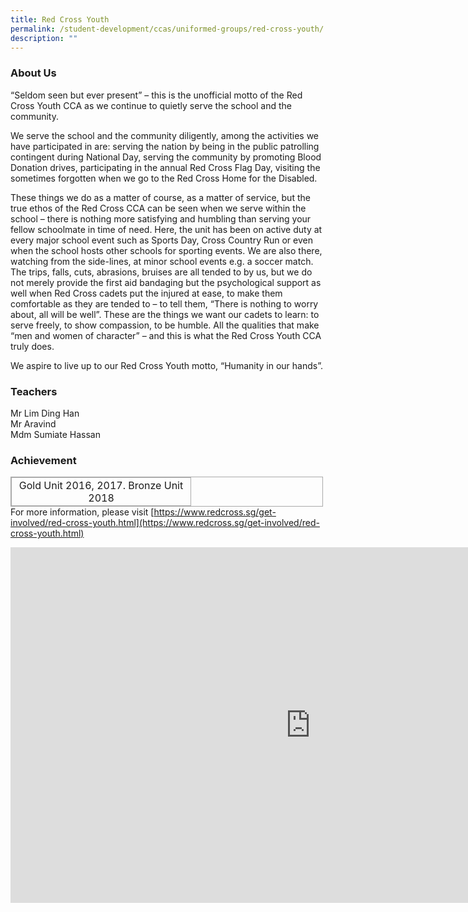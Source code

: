 ```yaml
---
title: Red Cross Youth
permalink: /student-development/ccas/uniformed-groups/red-cross-youth/
description: ""
---
```

### About Us

  

“Seldom seen but ever present” – this is the unofficial motto of the Red Cross Youth CCA as we continue to quietly serve the school and the community.

  

We serve the school and the community diligently, among the activities we have participated in are: serving the nation by being in the public patrolling contingent during National Day, serving the community by promoting Blood Donation drives, participating in the annual Red Cross Flag Day, visiting the sometimes forgotten when we go to the Red Cross Home for the Disabled.

  

These things we do as a matter of course, as a matter of service, but the true ethos of the Red Cross CCA can be seen when we serve within the school – there is nothing more satisfying and humbling than serving your fellow schoolmate in time of need. Here, the unit has been on active duty at every major school event such as Sports Day, Cross Country Run or even when the school hosts other schools for sporting events. We are also there, watching from the side-lines, at minor school events e.g. a soccer match. The trips, falls, cuts, abrasions, bruises are all tended to by us, but we do not merely provide the first aid bandaging but the psychological support as well when Red Cross cadets put the injured at ease, to make them comfortable as they are tended to – to tell them, “There is nothing to worry about, all will be well”. These are the things we want our cadets to learn: to serve freely, to show compassion, to be humble. All the qualities that make “men and women of character” – and this is what the Red Cross Youth CCA truly does.

  

We aspire to live up to our Red Cross Youth motto, “Humanity in our hands”.
  
	
	
### Teachers
Mr Lim Ding Han<br>
Mr Aravind<br>
Mdm Sumiate Hassan<br>


### Achievement

  

<table style="margin: 0px 10px 0px 0px; outline: 0px; padding: 0px; border-collapse: collapse; float: left; border: 1px solid rgb(170, 170, 170); width: 500px;" class="ive_eobj_left iveo_table ives_tab_simple3"><tbody style="margin: 0px; outline: 0px; padding: 0px;"><tr style="margin: 0px; outline: 0px; padding: 0px;"><td style="margin: 0px; outline: 0px; padding: 2px; text-align: center; border: 1px solid rgb(170, 170, 170); width: 282px;">Gold Unit 2016, 2017. Bronze Unit 2018</td></tr></tbody></table>

  <br><br>
For more information, please visit&nbsp;[https://www.redcross.sg/get-involved/red-cross-youth.html](https://www.redcross.sg/get-involved/red-cross-youth.html)

<iframe allowfullscreen="true" height="569" width="960" frameborder="0" src="https://docs.google.com/presentation/d/e/2PACX-1vRo0OcHnTwMcun8a7qrKdPoA9uIBRDNrkWwl6p5vLhJrrPPa8iOFrghi0RutRzqkAoBCKFothMHMe_j/embed?start=true&amp;loop=true&amp;delayms=10000"></iframe>